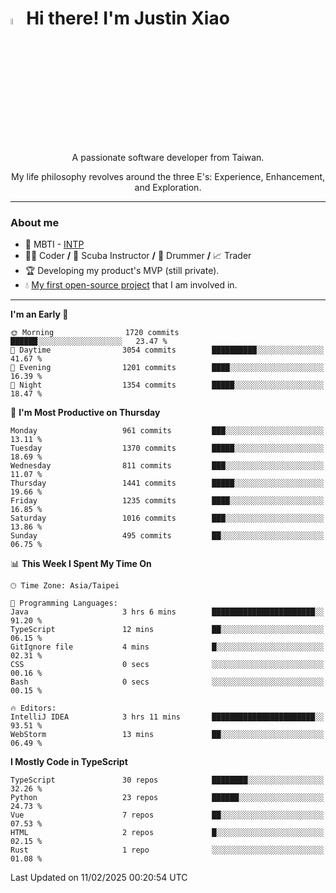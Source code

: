 # <img src="https://media.giphy.com/media/hvRJCLFzcasrR4ia7z/giphy.gif" width="5%">Hi there! I'm Justin Xiao
<p align="center">A passionate software developer from Taiwan.  </p>
<p align="center">My life philosophy revolves around the three E's: Experience, Enhancement, and Exploration.</p>

---
### About me
- 👀 MBTI - [INTP](https://www.16personalities.com/intp-personality)
- 👨‍💻 Coder **/** 🤿 Scuba Instructor **/** 🥁 Drummer **/** 📈 Trader
- 🏆 Developing my product's MVP (still private).
- 💧 [My first open-source project](https://github.com/Game-as-a-Service/Game-Lobby-Web) that I am involved in.

---
<!--START_SECTION:waka-->
**I'm an Early 🐤** 

```text
🌞 Morning                1720 commits        ██████░░░░░░░░░░░░░░░░░░░   23.47 % 
🌆 Daytime                3054 commits        ██████████░░░░░░░░░░░░░░░   41.67 % 
🌃 Evening                1201 commits        ████░░░░░░░░░░░░░░░░░░░░░   16.39 % 
🌙 Night                  1354 commits        █████░░░░░░░░░░░░░░░░░░░░   18.47 % 
```
📅 **I'm Most Productive on Thursday** 

```text
Monday                   961 commits         ███░░░░░░░░░░░░░░░░░░░░░░   13.11 % 
Tuesday                  1370 commits        █████░░░░░░░░░░░░░░░░░░░░   18.69 % 
Wednesday                811 commits         ███░░░░░░░░░░░░░░░░░░░░░░   11.07 % 
Thursday                 1441 commits        █████░░░░░░░░░░░░░░░░░░░░   19.66 % 
Friday                   1235 commits        ████░░░░░░░░░░░░░░░░░░░░░   16.85 % 
Saturday                 1016 commits        ███░░░░░░░░░░░░░░░░░░░░░░   13.86 % 
Sunday                   495 commits         ██░░░░░░░░░░░░░░░░░░░░░░░   06.75 % 
```


📊 **This Week I Spent My Time On** 

```text
🕑︎ Time Zone: Asia/Taipei

💬 Programming Languages: 
Java                     3 hrs 6 mins        ███████████████████████░░   91.20 % 
TypeScript               12 mins             ██░░░░░░░░░░░░░░░░░░░░░░░   06.15 % 
GitIgnore file           4 mins              █░░░░░░░░░░░░░░░░░░░░░░░░   02.31 % 
CSS                      0 secs              ░░░░░░░░░░░░░░░░░░░░░░░░░   00.16 % 
Bash                     0 secs              ░░░░░░░░░░░░░░░░░░░░░░░░░   00.15 % 

🔥 Editors: 
IntelliJ IDEA            3 hrs 11 mins       ███████████████████████░░   93.51 % 
WebStorm                 13 mins             ██░░░░░░░░░░░░░░░░░░░░░░░   06.49 % 
```

**I Mostly Code in TypeScript** 

```text
TypeScript               30 repos            ████████░░░░░░░░░░░░░░░░░   32.26 % 
Python                   23 repos            ██████░░░░░░░░░░░░░░░░░░░   24.73 % 
Vue                      7 repos             ██░░░░░░░░░░░░░░░░░░░░░░░   07.53 % 
HTML                     2 repos             █░░░░░░░░░░░░░░░░░░░░░░░░   02.15 % 
Rust                     1 repo              ░░░░░░░░░░░░░░░░░░░░░░░░░   01.08 % 
```




 Last Updated on 11/02/2025 00:20:54 UTC
<!--END_SECTION:waka-->
